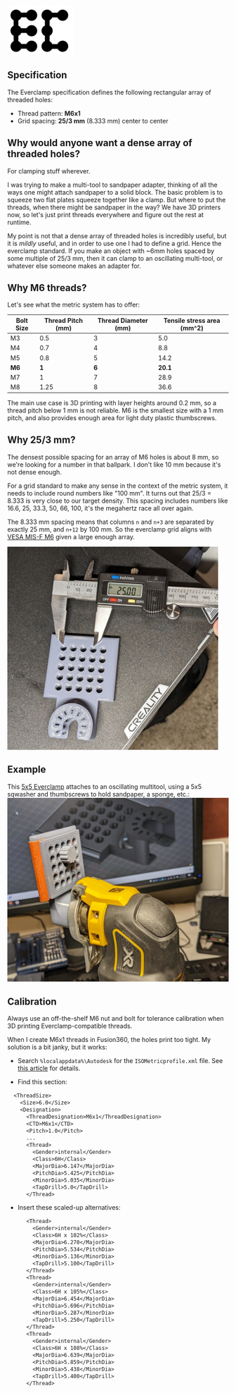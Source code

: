 ![](media/everclamp_logo.png)

## Specification

The Everclamp specification defines the following rectangular array of threaded holes:

- Thread pattern: **M6x1**
- Grid spacing: **25/3 mm** (8.333 mm) center to center

## Why would anyone want a dense array of threaded holes?

For clamping stuff wherever.

I was trying to make a multi-tool to sandpaper adapter, thinking of all the ways one might attach sandpaper to a solid block.  The basic problem is to squeeze two flat plates squeeze together like a clamp.  But where to put the threads, when there might be sandpaper in the way?  We have 3D printers now, so let's just print threads everywhere and figure out the rest at runtime.

My point is not that a dense array of threaded holes is incredibly useful, but it is *mildly* useful, and in order to use one I had to define a grid.  Hence the everclamp standard.  If you make an object with ~6mm holes spaced by some multiple of 25/3 mm, then it can clamp to an oscillating multi-tool, or whatever else someone makes an adapter for.

## Why M6 threads?

Let's see what the metric system has to offer:

| Bolt Size | Thread Pitch (mm) | Thread Diameter (mm) | Tensile stress area (mm^2)|
|-----------|-------------------|----------------------|---------------------|
| M3        | 0.5               | 3                    | 5.0                 |
| M4        | 0.7               | 4                    | 8.8                 |
| M5        | 0.8               | 5                    | 14.2                |
| **M6**    | **1**             | **6**                | **20.1**            |
| M7        | 1                 | 7                    | 28.9                |
| M8        | 1.25              | 8                    | 36.6                |

The main use case is 3D printing with layer heights around 0.2 mm, so a thread pitch below 1 mm is not reliable.  M6 is the smallest size with a 1 mm pitch, and also provides enough area for light duty plastic thumbscrews.

## Why 25/3 mm?

The densest possible spacing for an array of M6 holes is about 8 mm, so we're looking for a number in that ballpark.  I don't like 10 mm because it's not dense enough.

For a grid standard to make any sense in the context of the metric system, it needs to include round numbers like "100 mm".  It turns out that 25/3 = 8.333 is very close to our target density.  This spacing includes numbers like 16.6, 25, 33.3, 50, 66, 100, it's the megahertz race all over again.

The 8.333 mm spacing means that columns `n` and `n+3` are separated by exactly 25 mm, and `n+12` by 100 mm.  So the everclamp grid aligns with [VESA MIS-F M6](https://en.wikipedia.org/wiki/Flat_Display_Mounting_Interface#Variants) given a large enough array.

<img src="media/everclamp5x5.jpg" width="480">

## Example

This [5x5 Everclamp](https://www.thingiverse.com/thing:6083263) attaches to an oscillating multitool, using a 5x5 sqwasher and thumbscrews to hold sandpaper, a sponge, etc.:
![](media/multitool_sandpaper.jpg)

## Calibration

Always use an off-the-shelf M6 nut and bolt for tolerance calibration when 3D printing Everclamp-compatible threads.

When I create M6x1 threads in Fusion360, the holes print too tight.  My solution is a bit janky, but it works:

- Search `%localappdata%\Autodesk` for the `ISOMetricprofile.xml` file.  See [this article](https://www.autodesk.com/support/technical/article/caas/sfdcarticles/sfdcarticles/Custom-Threads-in-Fusion-360.html) for details.

- Find this section:

```
  <ThreadSize>
    <Size>6.0</Size>
    <Designation>
      <ThreadDesignation>M6x1</ThreadDesignation>
      <CTD>M6x1</CTD>
      <Pitch>1.0</Pitch>
      ...
      <Thread>
        <Gender>internal</Gender>
        <Class>6H</Class>
        <MajorDia>6.147</MajorDia>
        <PitchDia>5.425</PitchDia>
        <MinorDia>5.035</MinorDia>
        <TapDrill>5.0</TapDrill>
      </Thread>
```

- Insert these scaled-up alternatives:

```
      <Thread>
        <Gender>internal</Gender>
        <Class>6H x 102%</Class>
        <MajorDia>6.270</MajorDia>
        <PitchDia>5.534</PitchDia>
        <MinorDia>5.136</MinorDia>
        <TapDrill>5.100</TapDrill>
      </Thread>
      <Thread>
        <Gender>internal</Gender>
        <Class>6H x 105%</Class>
        <MajorDia>6.454</MajorDia>
        <PitchDia>5.696</PitchDia>
        <MinorDia>5.287</MinorDia>
        <TapDrill>5.250</TapDrill>
      </Thread>
      <Thread>
        <Gender>internal</Gender>
        <Class>6H x 108%</Class>
        <MajorDia>6.639</MajorDia>
        <PitchDia>5.859</PitchDia>
        <MinorDia>5.438</MinorDia>
        <TapDrill>5.400</TapDrill>
      </Thread>      
```
